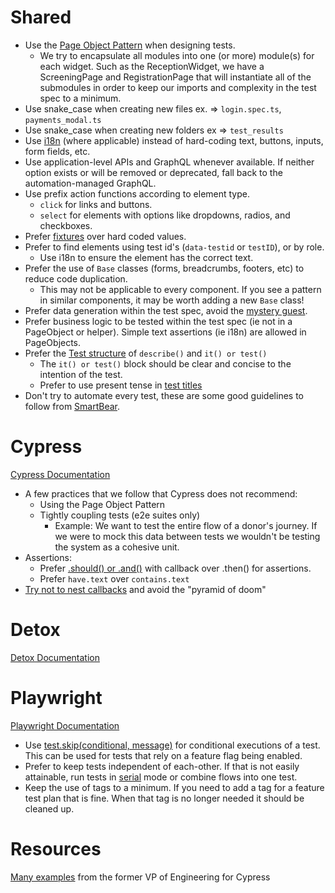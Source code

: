 # Shared

- Use the [Page Object Pattern] when designing tests.
  - We try to encapsulate all modules into one (or more) module(s) for each widget.
    Such as the ReceptionWidget, we have a ScreeningPage and RegistrationPage that
    will instantiate all of the submodules in order to keep our imports and complexity
    in the test spec to a minimum.
- Use snake_case when creating new files ex. => `login.spec.ts`, `payments_modal.ts`
- Use snake_case when creating new folders ex => `test_results`
- Use [i18n] (where applicable) instead of hard-coding text, buttons, inputs, form fields, etc.
- Use application-level APIs and GraphQL whenever available. If neither option exists or will be removed or deprecated, fall back to the automation-managed GraphQL.
- Use prefix action functions according to element type.
  - `click` for links and buttons.
  - `select` for elements with options like dropdowns, radios, and checkboxes.
- Prefer [fixtures] over hard coded values.
- Prefer to find elements using test id's (`data-testid` or `testID`), or by role.
  - Use i18n to ensure the element has the correct text.
- Prefer the use of `Base` classes (forms, breadcrumbs, footers, etc) to reduce code duplication.
  - This may not be applicable to every component. If you see a pattern in similar components, it may be worth adding a new `Base` class!
- Prefer data generation within the test spec, avoid the [mystery guest].
- Prefer business logic to be tested within the test spec (ie not in a PageObject or helper). Simple text assertions (ie i18n) are allowed in PageObjects.
- Prefer the [Test structure] of `describe()` and `it() or test()`
  - The `it() or test()` block should be clear and concise to the intention of the test.
  - Prefer to use present tense in [test titles]
- Don't try to automate every test, these are some good guidelines to follow from [SmartBear].

# Cypress

[Cypress Documentation]

- A few practices that we follow that Cypress does not recommend:
  - Using the Page Object Pattern
  - Tightly coupling tests (e2e suites only)
    - Example: We want to test the entire flow of a donor's journey. If we
      were to mock this data between tests we wouldn't be testing the system
      as a cohesive unit.
- Assertions:
  - Prefer [.should() or .and()] with callback over .then() for assertions.
  - Prefer `have.text` over `contains.text`
- [Try not to nest callbacks] and avoid the "pyramid of doom"

# Detox

[Detox Documentation]

# Playwright

[Playwright Documentation]

- Use [test.skip(conditional, message)] for conditional executions of a test. This can be used for tests that rely on a feature flag being enabled.
- Prefer to keep tests independent of each-other. If that is not easily attainable, run tests in [serial] mode or combine flows into one test.
- Keep the use of tags to a minimum. If you need to add a tag for a feature test plan that is fine. When that tag is no longer needed it should be cleaned up.

# Resources

[Many examples] from the former VP of Engineering for Cypress

[page object pattern]: https://www.toolsqa.com/cypress/page-object-pattern-in-cypress/
[fixtures]: https://www.toolsqa.com/cypress/fixtures-in-cypress/
[.should() or .and()]: https://docs.cypress.io/api/commands/should#Differences
[i18n]: https://www.i18next.com/
[smartbear]: https://smartbear.com/learn/automated-testing/best-practices-for-automation/
[best practices]: https://docs.cypress.io/guides/references/best-practices
[test structure]: https://docs.cypress.io/guides/core-concepts/writing-and-organizing-tests#Test-Structure
[detox documentation]: https://wix.github.io/Detox/docs/introduction/getting-started
[cypress documentation]: https://docs.cypress.io/guides/overview/why-cypress
[playwright documentation]: https://playwright.dev/docs/intro
[test titles]: https://www.betterspecs.org/#should
[try not to nest callbacks]: https://glebbahmutov.com/cypress-examples/recipes/concat-labels.html
[many examples]: https://glebbahmutov.com/cypress-examples
[serial]: https://playwright.dev/docs/test-parallel#serial-mode
[test.skip(conditional, message)]: https://playwright.dev/docs/api/class-test#test-skip-3
[mystery guest]: https://thoughtbot.com/blog/mystery-guest
